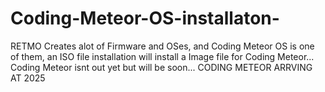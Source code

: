 # Coding-Meteor-OS-installaton-
RETMO Creates alot of Firmware and OSes, and Coding Meteor OS is one of them, an ISO file installation will install a Image file for Coding Meteor... Coding Meteor isnt out yet but will be soon... CODING METEOR ARRVING AT 2025
